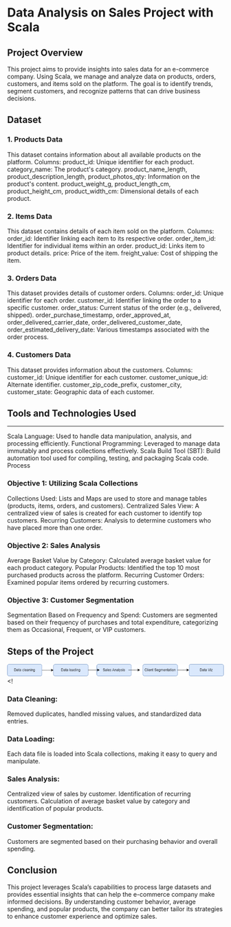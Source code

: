 # Data Analysis on Sales Project with Scala
## Project Overview

This project aims to provide insights into sales data for an e-commerce company. Using Scala, we manage and analyze data on products, orders, customers, and items sold on the platform. The goal is to identify trends, segment customers, and recognize patterns that can drive business decisions.

## Dataset
### 1. Products Data
This dataset contains information about all available products on the platform.
Columns:
product_id: Unique identifier for each product.
category_name: The product's category.
product_name_length, product_description_length, product_photos_qty: Information on the product's content.
product_weight_g, product_length_cm, product_height_cm, product_width_cm: Dimensional details of each product.
### 2. Items Data
This dataset contains details of each item sold on the platform.
Columns:
order_id: Identifier linking each item to its respective order.
order_item_id: Identifier for individual items within an order.
product_id: Links item to product details.
price: Price of the item.
freight_value: Cost of shipping the item.
### 3. Orders Data
This dataset provides details of customer orders.
Columns:
order_id: Unique identifier for each order.
customer_id: Identifier linking the order to a specific customer.
order_status: Current status of the order (e.g., delivered, shipped).
order_purchase_timestamp, order_approved_at, order_delivered_carrier_date, order_delivered_customer_date, order_estimated_delivery_date: Various timestamps associated with the order process.
### 4. Customers Data
This dataset provides information about the customers.
Columns:
customer_id: Unique identifier for each customer.
customer_unique_id: Alternate identifier.
customer_zip_code_prefix, customer_city, customer_state: Geographic data of each customer.


## Tools and Technologies Used
---
Scala Language: Used to handle data manipulation, analysis, and processing efficiently.
Functional Programming: Leveraged to manage data immutably and process collections effectively.
Scala Build Tool (SBT): Build automation tool used for compiling, testing, and packaging Scala code.
Process
### Objective 1: Utilizing Scala Collections
Collections Used: Lists and Maps are used to store and manage tables (products, items, orders, and customers).
Centralized Sales View: A centralized view of sales is created for each customer to identify top customers.
Recurring Customers: Analysis to determine customers who have placed more than one order.
### Objective 2: Sales Analysis
Average Basket Value by Category: Calculated average basket value for each product category.
Popular Products: Identified the top 10 most purchased products across the platform.
Recurring Customer Orders: Examined popular items ordered by recurring customers.
### Objective 3: Customer Segmentation
Segmentation Based on Frequency and Spend: Customers are segmented based on their frequency of purchases and total expenditure, categorizing them as Occasional, Frequent, or VIP customers.
## Steps of the Project
![Process Flowchart](image.png) <!
### Data Cleaning:

Removed duplicates, handled missing values, and standardized data entries.
### Data Loading:

Each data file is loaded into Scala collections, making it easy to query and manipulate.
### Sales Analysis:

Centralized view of sales by customer.
Identification of recurring customers.
Calculation of average basket value by category and identification of popular products.
### Customer Segmentation:

Customers are segmented based on their purchasing behavior and overall spending.
## Conclusion
This project leverages Scala’s capabilities to process large datasets and provides essential insights that can help the e-commerce company make informed decisions. By understanding customer behavior, average spending, and popular products, the company can better tailor its strategies to enhance customer experience and optimize sales.

